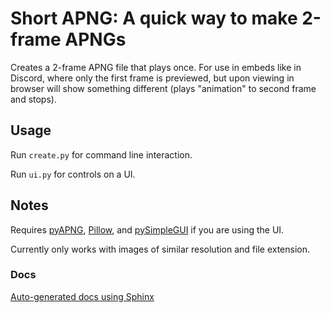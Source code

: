 # Short APNG: A quick way to make 2-frame APNGs 
Creates a 2-frame APNG file that plays once. For use in embeds like in Discord, where only the first frame is previewed, but upon viewing in browser will show something different (plays "animation" to second frame and stops).

## Usage
Run `create.py` for command line interaction.

Run `ui.py` for controls on a UI.

## Notes
Requires [pyAPNG](https://pypi.org/project/apng/), [Pillow](https://pillow.readthedocs.io/en/stable/), and [pySimpleGUI](https://www.pysimplegui.org/en/latest/) if you are using the UI.

Currently only works with images of similar resolution and file extension.

### Docs
[Auto-generated docs using Sphinx](https://htmlpreview.github.io/?https://github.com/gavboi/short-apng/blob/main/doc/_build/html/index.html)
